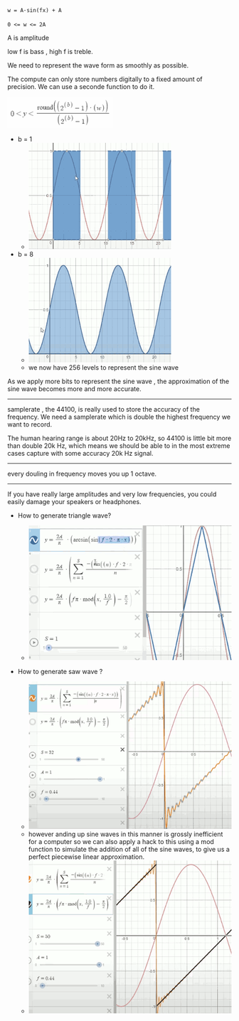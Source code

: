 

```
w = A·sin(fx) + A 

0 <= w <= 2A
```

A is amplitude

low f is bass ,   high f is treble.


We need to represent the wave form as smoothly as possible.

The compute can only store numbers digitally to a fixed amount of precision. We can use a seconde function to do it.

![](imgs/sound_approximate_wave.png)


- b = 1
    - ![](imgs/sound_b_1.png)
- b = 8
    - ![](imgs/sound_b_8.png)
    - we now have 256 levels to represent the sine wave

As we apply more bits to represent the sine wave , the approximation of the sine wave becomes more and more accurate.

----

samplerate , the 44100, is really used to store the accuracy of the frequency.  We need a samplerate which is double the highest frequency we want to record. 

The human hearing range is about 20Hz to 20kHz,  so 44100 is little bit more than double 20k Hz, which means we should be able to in the most extreme cases capture with some accuracy 20k Hz signal. 

---

every douling in frequency moves you up 1 octave.

---

If you have really large amplitudes and very low frequencies, you could easily damage your speakers or headphones. 


- How to generate triangle wave?
    - ![](imgs/sound_triangle_wave.png)

- How to generate saw wave ?
    - ![](imgs/sound_saw_wave.png)
    - however anding up sine waves in this manner is grossly inefficient for a computer so we can also apply a hack to this using a mod function to simulate the addition of all of the sine waves, to give us a perfect piecewise linear approximation. 
    - ![](imgs/sound_saw_wave2.png)



